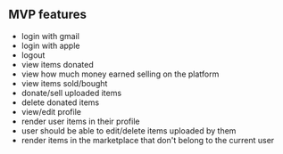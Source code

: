 ## MVP features
- login with gmail
- login with apple
- logout
- view items donated
- view how much money earned selling on the platform
- view items sold/bought
- donate/sell uploaded items
- delete donated items
- view/edit profile
- render user items in their profile
- user should be able to edit/delete items uploaded by them
- render items in the marketplace that don't belong to the current user